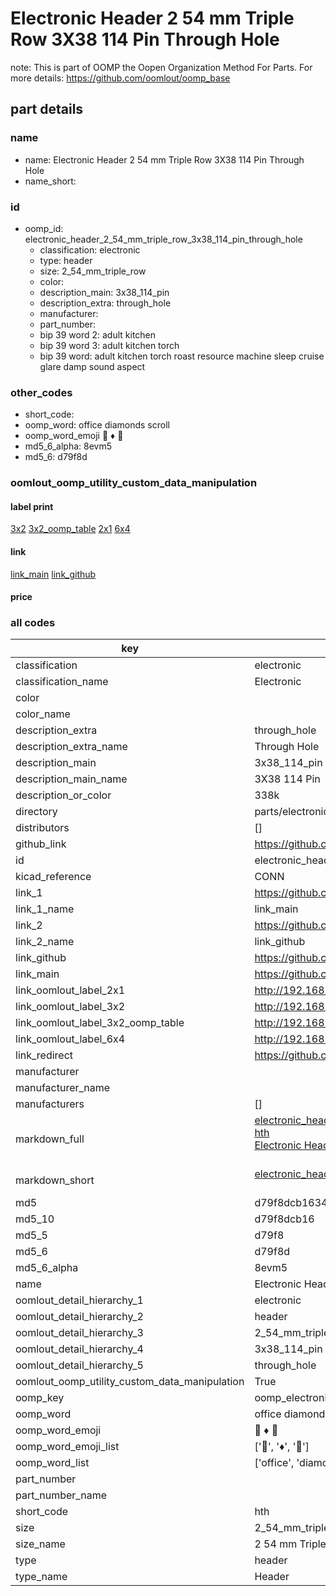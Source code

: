 # Electronic Header 2 54 mm Triple Row 3X38 114 Pin Through Hole  

note: This is part of OOMP the Oopen Organization Method For Parts. For more details: https://github.com/oomlout/oomp_base

##  part details
  







### name
* name: Electronic Header 2 54 mm Triple Row 3X38 114 Pin Through Hole
* name_short: 
### id
* oomp_id: electronic_header_2_54_mm_triple_row_3x38_114_pin_through_hole
  * classification: electronic
  * type: header
  * size: 2_54_mm_triple_row
  * color: 
  * description_main: 3x38_114_pin
  * description_extra: through_hole
  * manufacturer: 
  * part_number: 
  * bip 39 word 2: adult kitchen
  * bip 39 word 3: adult kitchen torch
  * bip 39 word: adult kitchen torch roast resource machine sleep cruise glare damp sound aspect

### other_codes
* short_code: 
* oomp_word: office diamonds scroll
* oomp_word_emoji :office: :diamonds: :scroll:
* md5_6_alpha: 8evm5
* md5_6: d79f8d






### oomlout_oomp_utility_custom_data_manipulation
#### label print
[3x2](http://192.168.1.245:1112/?label=oomp%208evm5)
[3x2_oomp_table](http://192.168.1.108:1112/?label=oomp%208evm5)
[2x1](http://192.168.1.242:1112/?label=oomp%208evm5)
[6x4](http://192.168.1.55:1112/?label=oomp%208evm5)    

#### link

[link_main](https://github.com/oomlout/oomlout_oomp_version_1_messy/tree/main/parts/electronic_header_2_54_mm_triple_row_3x38_114_pin_through_hole) [link_github](https://github.com/oomlout/oomlout_oomp_version_1_messy/tree/main/parts/electronic_header_2_54_mm_triple_row_3x38_114_pin_through_hole)                             

#### price







### all codes 
| key | value |  
| --- | --- |  
| classification | electronic |  
| classification_name | Electronic |  
| color |  |  
| color_name |  |  
| description_extra | through_hole |  
| description_extra_name | Through Hole |  
| description_main | 3x38_114_pin |  
| description_main_name | 3X38 114 Pin |  
| description_or_color | 338k |  
| directory | parts/electronic_header_2_54_mm_triple_row_3x38_114_pin_through_hole |  
| distributors | [] |  
| github_link | https://github.com/oomlout/oomlout_oomp_part_src/tree/main/parts/electronic_header_2_54_mm_triple_row_3x38_114_pin_through_hole |  
| id | electronic_header_2_54_mm_triple_row_3x38_114_pin_through_hole |  
| kicad_reference | CONN |  
| link_1 | https://github.com/oomlout/oomlout_oomp_version_1_messy/tree/main/parts/electronic_header_2_54_mm_triple_row_3x38_114_pin_through_hole |  
| link_1_name | link_main |  
| link_2 | https://github.com/oomlout/oomlout_oomp_version_1_messy/tree/main/parts/electronic_header_2_54_mm_triple_row_3x38_114_pin_through_hole |  
| link_2_name | link_github |  
| link_github | https://github.com/oomlout/oomlout_oomp_version_1_messy/tree/main/parts/electronic_header_2_54_mm_triple_row_3x38_114_pin_through_hole |  
| link_main | https://github.com/oomlout/oomlout_oomp_version_1_messy/tree/main/parts/electronic_header_2_54_mm_triple_row_3x38_114_pin_through_hole |  
| link_oomlout_label_2x1 | http://192.168.1.242:1112/?label=oomp%208evm5 |  
| link_oomlout_label_3x2 | http://192.168.1.245:1112/?label=oomp%208evm5 |  
| link_oomlout_label_3x2_oomp_table | http://192.168.1.108:1112/?label=oomp%208evm5 |  
| link_oomlout_label_6x4 | http://192.168.1.55:1112/?label=oomp%208evm5 |  
| link_redirect | https://github.com/oomlout/oomlout_oomp_version_1_messy/tree/main/parts/electronic_header_2_54_mm_triple_row_3x38_114_pin_through_hole |  
| manufacturer |  |  
| manufacturer_name |  |  
| manufacturers | [] |  
| markdown_full | [electronic_header_2_54_mm_triple_row_3x38_114_pin_through_hole](none)<br>[hth](none)<br>[Electronic Header 2 54 Mm Triple Row 3X38 114 Pin Through Hole](none)<br><br> |  
| markdown_short | [electronic_header_2_54_mm_triple_row_3x38_114_pin_through_hole](none)<br><br> |  
| md5 | d79f8dcb1634b966165bcbb1ca9ec01e |  
| md5_10 | d79f8dcb16 |  
| md5_5 | d79f8 |  
| md5_6 | d79f8d |  
| md5_6_alpha | 8evm5 |  
| name | Electronic Header 2 54 mm Triple Row 3X38 114 Pin Through Hole |  
| oomlout_detail_hierarchy_1 | electronic |  
| oomlout_detail_hierarchy_2 | header |  
| oomlout_detail_hierarchy_3 | 2_54_mm_triple_row |  
| oomlout_detail_hierarchy_4 | 3x38_114_pin |  
| oomlout_detail_hierarchy_5 | through_hole |  
| oomlout_oomp_utility_custom_data_manipulation | True |  
| oomp_key | oomp_electronic_header_2_54_mm_triple_row_3x38_114_pin_through_hole |  
| oomp_word | office diamonds scroll |  
| oomp_word_emoji | :office: :diamonds: :scroll: |  
| oomp_word_emoji_list | [':office:', ':diamonds:', ':scroll:'] |  
| oomp_word_list | ['office', 'diamonds', 'scroll'] |  
| part_number |  |  
| part_number_name |  |  
| short_code | hth |  
| size | 2_54_mm_triple_row |  
| size_name | 2 54 mm Triple Row |  
| type | header |  
| type_name | Header |  

